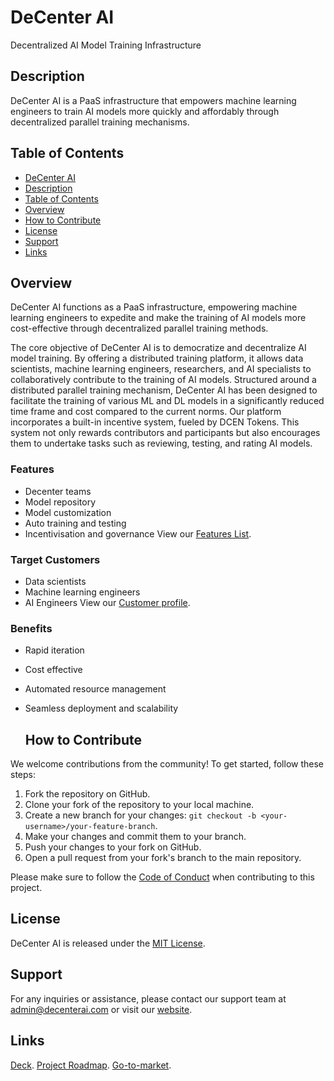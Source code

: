 # DeCenter AI

Decentralized AI Model Training Infrastructure

## Description

DeCenter AI is a PaaS infrastructure that empowers machine learning engineers to train AI models more quickly and
affordably through decentralized parallel training mechanisms.

## Table of Contents
- [DeCenter AI](#decenter-ai)
- [Description](#description)
- [Table of Contents](#table-of-contents)
- [Overview](#overview)
- [How to Contribute](#how-to-contribute)
- [License](#license)
- [Support](#support)
- [Links](#links)

## Overview

DeCenter AI functions as a PaaS infrastructure, empowering machine learning engineers to expedite and make the training
of AI models more cost-effective through decentralized parallel training methods.

The core objective of DeCenter AI is to democratize and decentralize AI model training. By offering a distributed
training platform, it allows data scientists, machine learning engineers, researchers, and AI specialists to
collaboratively contribute to the training of AI models. Structured around a distributed parallel training mechanism,
DeCenter AI has been designed to facilitate the training of various ML and DL models in a significantly reduced time
frame and cost compared to the current norms.
Our platform incorporates a built-in incentive system, fueled by DCEN Tokens. This system not only rewards contributors
and participants but also encourages them to undertake tasks such as reviewing, testing, and rating AI models.

### Features

- Decenter teams
- Model repository
- Model customization
- Auto training and testing
- Incentivisation and governance
  View our [Features List](https://www.canva.com/design/DAFttOVmaYg/cfT1zEfkCmqLt4JiDqdMmw/view?utm_content=DAFttOVmaYg&utm_campaign=designshare&utm_medium=link&utm_source=publishsharelink).

### Target Customers

- Data scientists
- Machine learning engineers
- AI Engineers
  View our [Customer profile](https://www.canva.com/design/DAFri_nB4wo/eI4WrI2aQGyfy6T1bx4ZTQ/view?utm_content=DAFri_nB4wo&utm_campaign=designshare&utm_medium=link&utm_source=publishsharelink).

### Benefits

- Rapid iteration
- Cost effective
- Automated resource management
- Seamless deployment and scalability


  ## How to Contribute

We welcome contributions from the community! To get started, follow these steps:

1. Fork the repository on GitHub.
2. Clone your fork of the repository to your local machine.
3. Create a new branch for your changes: `git checkout -b <your-username>/your-feature-branch`.
4. Make your changes and commit them to your branch.
5. Push your changes to your fork on GitHub.
6. Open a pull request from your fork's branch to the main repository.

Please make sure to follow the [Code of Conduct](./CODE_OF_CONDUCT.md) when contributing to this project.

## License

DeCenter AI is released under the [MIT License](https://opensource.org/licenses/MIT).


## Support

For any inquiries or assistance, please contact our support team at admin@decenterai.com or visit
our [website](https://decenterai.com/).

## Links

[Deck](https://www.canva.com/design/DAFvisezgFA/GCYskdQ4GaltJ2v6YGIgjQ/view?utm_content=DAFvisezgFA&utm_campaign=designshare&utm_medium=link&utm_source=publishsharelink ). [Project Roadmap](https://www.canva.com/design/DAFttYsFcCE/NsHO_5cm8pPfHf8_dAFELA/view?utm_content=DAFttYsFcCE&utm_campaign=designshare&utm_medium=link&utm_source=publishsharelink).  [Go-to-market](https://www.canva.com/design/DAFttc0AxfY/unRA-Piq6dXOhxNGF2_3Ag/view?utm_content=DAFttc0AxfY&utm_campaign=designshare&utm_medium=link&utm_source=publishsharelink).
